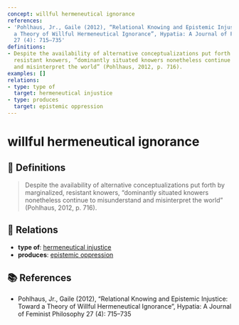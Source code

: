 ```yaml
---
concept: willful hermeneutical ignorance
references:
- 'Pohlhaus, Jr., Gaile (2012), “Relational Knowing and Epistemic Injustice: Toward
  a Theory of Willful Hermeneutical Ignorance”, Hypatia: A Journal of Feminist Philosophy
  27 (4): 715–735'
definitions:
- Despite the availability of alternative conceptualizations put forth by marginalized,
  resistant knowers, “dominantly situated knowers nonetheless continue to misunderstand
  and misinterpret the world” (Pohlhaus, 2012, p. 716).
examples: []
relations:
- type: type of
  target: hermeneutical injustice
- type: produces
  target: epistemic oppression
---
```


# willful hermeneutical ignorance

## 📖 Definitions

> Despite the availability of alternative conceptualizations put forth by marginalized, resistant knowers, “dominantly situated knowers nonetheless continue to misunderstand and misinterpret the world” (Pohlhaus, 2012, p. 716).

## 🔗 Relations

- **type of**: [hermeneutical injustice](./hermeneutical-injustice.md)
- **produces**: [epistemic oppression](./epistemic-oppression.md)

## 📚 References

- Pohlhaus, Jr., Gaile (2012), “Relational Knowing and Epistemic Injustice: Toward a Theory of Willful Hermeneutical Ignorance”, Hypatia: A Journal of Feminist Philosophy 27 (4): 715–735
